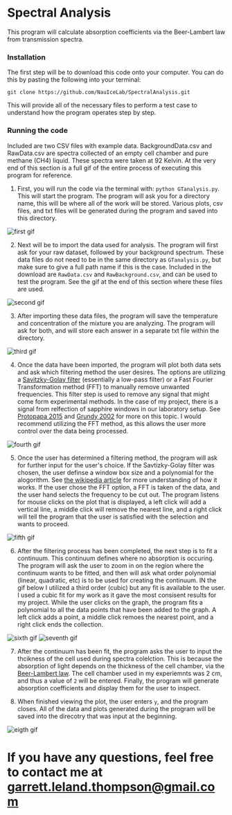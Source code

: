 # Spectral Analysis


This program will calculate absorption coefficients via the Beer-Lambert law from transmission spectra.


### Installation
The first step will be to download this code onto your computer. You can do this by pasting the following into your terminal:

`git clone https://github.com/NauIceLab/SpectralAnalysis.git`


This will provide all of the necessary files to perform a test case to understand how the program operates step by step. 


### Running the code
Included are two CSV files with example data. BackgroundData.csv and RawData.csv are spectra collected of an empty cell chamber and pure methane (CH4) liquid. These spectra were taken at 92 Kelvin. At the very end of this section is a full gif of the entire process of executing this program for reference.

1. First, you will run the code via the terminal with: `python GTanalysis.py`. This will start the program. The program will ask you for a directory name, this will be where all of the work will be stored. Various plots, csv files, and txt files will be generated during the program and saved into this directory. 


![first gif](https://github.com/Gleland/SpectralAnalysis/blob/master/images/part1.gif) 



2. Next will be to import the data used for analysis. The program will first ask for your raw dataset, followed by your background spectrum. These data files do not need to be in the same directory as `GTanalysis.py`, but make sure to give a full path name if this is the case. Included in the download are `RawData.csv` and `RawBackground.csv`, and can be used to test the program. See the gif at the end of this section where these files are used.


![second gif](https://github.com/Gleland/SpectralAnalysis/blob/master/images/part2.gif) 


3. After importing these data files, the program will save the temperature and concentration of the mixture you are analyzing. The program will ask for both, and will store each answer in a separate txt file within the directory.

![third gif](https://github.com/Gleland/SpectralAnalysis/blob/master/images/part3.gif)



4. Once the data have been imported, the program will plot both data sets and ask which filtering method the user desires. The options are utilizing a [Savitzky-Golay filter](https://en.wikipedia.org/wiki/Savitzky–Golay_filter) (essentially a low-pass filter) or a Fast Fourier Transformation method (FFT) to manually remove unwanted frequencies. This filter step is used to remove any signal that might come form experimental methods. In the case of my project, there is a signal from relfection of sapphire windows in our laboratory setup. See [Protopapa 2015](https://arxiv.org/pdf/1503.00703.pdf) and [Grundy 2002](http://www.sciencedirect.com/science/article/pii/S0019103501967260) for more on this topic. I would recommend utilizing the FFT method, as this allows the user more control over the data being processed.

![fourth gif](https://github.com/Gleland/SpectralAnalysis/blob/master/images/fft_choice.gif)



5. Once the user has determined a filtering method, the program will ask for further input for the user's choice. If the Savtizky-Golay filter was chosen, the user definse a window box size and a polynomial for the alogorithm. See [the wikipedia article](https://en.wikipedia.org/wiki/Savitzky–Golay_filter) for more understanding of how it works. If the user chose the FFT option, a FFT is taken of the data, and the user hand selects the frequency to be cut out. The program listens for mouse clicks on the plot that is displayed, a left click will add a vertical line, a middle click will remove the nearest line, and a right click will tell the program that the user is satisfied with the selection and wants to proceed.

![fifth gif](https://github.com/Gleland/SpectralAnalysis/blob/master/images/fft_cut.gif)


6. After the filtering process has been completed, the next step is to fit a continuum. This continuum defines where no absorption is occuring. The program will ask the user to zoom in on the region where the continuum wants to be fitted, and then will ask what order polynomial (linear, quadratic, etc) is to be used for creating the continuum. IN the gif below I utilized a third order (cubic) but any fit is available to the user. I used a cubic fit for my work as it gave the most consisent results for my project. While the user clicks on the graph, the program fits a polynomial to all the data points that have been added to the graph. A left click adds a point, a middle click remoes the nearest point, and a right click ends the collection.


![sixth gif](https://github.com/Gleland/SpectralAnalysis/blob/master/images/continuum.gif)
![seventh gif](https://github.com/Gleland/SpectralAnalysis/blob/master/images/polynomial_order.gif)



7. After the continuum has been fit, the program asks the user to input the thcikness of the cell used during spectra colelction. This is because the absorption of light depends on the thickness of the cell chamber, via the [Beer-Lambert law](http://life.nthu.edu.tw/~labcjw/BioPhyChem/Spectroscopy/beerslaw.htm). The cell chamber used in my experiemnts was 2 cm, and thus a value of `2` will be entered. Finally, the program will generate absorption coefficients and display them for the user to inspect.

8. When finished viewing the plot, the user enters `y`, and the program closes. All of the data and plots generated during the program will be saved into the direcotry that was input at the beginning.


![eigth gif](https://github.com/Gleland/SpectralAnalysis/blob/master/images/continuum.gif)





# If you have any questions, feel free to contact me at garrett.leland.thompson@gmail.com

<!---
## Demo of program, with a pure methane (Ch4) mixture at a temperature of 92.0 Kelvin.
![first gif](https://github.com/Gleland/SpectralAnalysis/blob/master/images/full_video.gif) 

-->
